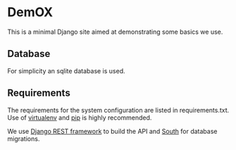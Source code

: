 # DemOX

This is a minimal Django site aimed at demonstrating some basics we use.

## Database

For simplicity an sqlite database is used.

## Requirements

The requirements for the system configuration are listed in requirements.txt.
Use of [virtualenv](http://www.virtualenv.org/) and
[pip](http://www.pip-installer.org/) is highly recommended.

We use [Django REST framework](http://django-rest-framework.org/) to build the
API and [South](http://south.aeracode.org/) for database migrations.

